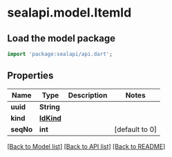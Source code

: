 # sealapi.model.ItemId

## Load the model package
```dart
import 'package:sealapi/api.dart';
```

## Properties
Name | Type | Description | Notes
------------ | ------------- | ------------- | -------------
**uuid** | **String** |  | 
**kind** | [**IdKind**](IdKind.md) |  | 
**seqNo** | **int** |  | [default to 0]

[[Back to Model list]](../README.md#documentation-for-models) [[Back to API list]](../README.md#documentation-for-api-endpoints) [[Back to README]](../README.md)


